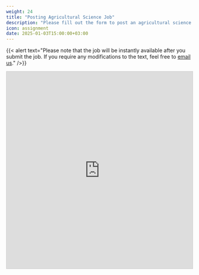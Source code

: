 ```yaml
---
weight: 24
title: "Posting Agricultural Science Job"
description: "Please fill out the form to post an agricultural science job."
icon: assignment
date: 2025-01-03T15:00:00+03:00
---
```


{{< alert text="Please note that the job will be instantly available after you submit the job. If you require any modifications to the text, feel free to [email us](mailto:advertisement@highereduspot.com)." />}}

<iframe class="airtable-embed" src="https://airtable.com/embed/appWOoBxmGoaKnB37/pagC6RP74Lf7Wk5c3/form" frameborder="0" onmousewheel="" width="100%" height="533" style="background: transparent; border: 1px solid #ccc;"></iframe>